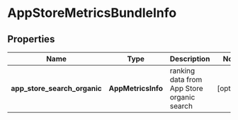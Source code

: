 # AppStoreMetricsBundleInfo

## Properties

| Name | Type | Description | Notes |
|------------ | ------------- | ------------- | -------------|
**app_store_search_organic** | **AppMetricsInfo** | ranking data from App Store organic search |[optional]|